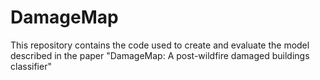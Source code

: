 # DamageMap

This repository contains the code used to create and evaluate the model described in the paper "DamageMap: A post-wildfire damaged buildings classifier"
